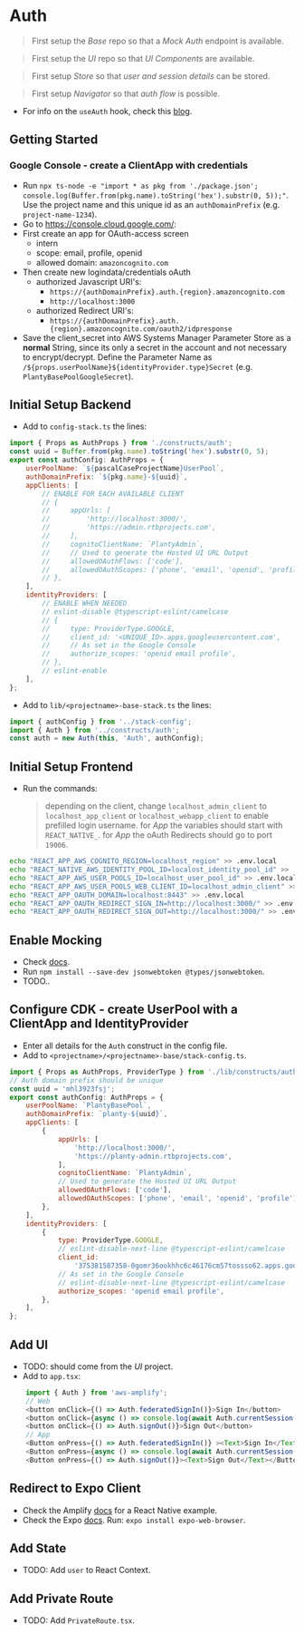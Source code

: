 # Auth

> First setup the _Base_ repo so that a _Mock Auth_ endpoint is available.

> First setup the _UI_ repo so that _UI Components_ are available.

> First setup _Store_ so that _user and session details_ can be stored.

> First setup _Navigator_ so that _auth flow_ is possible.

- For info on the `useAuth` hook, check this [blog](https://www.rockyourcode.com/custom-react-hook-use-aws-amplify-auth/).

## Getting Started
### Google Console - create a ClientApp with credentials

- Run `npx ts-node -e "import * as pkg from './package.json'; console.log(Buffer.from(pkg.name).toString('hex').substr(0, 5));"`. Use the project name and this unique id as an `authDomainPrefix` (e.g. `project-name-1234`).
- Go to https://console.cloud.google.com/:
- First create an app for OAuth-access screen
    - intern
    - scope: email, profile, openid
    - allowed domain: `amazoncognito.com`
- Then create new logindata/credentials oAuth
    - authorized Javascript URI's:
        - `https://{authDomainPrefix}.auth.{region}.amazoncognito.com` 
        - `http://localhost:3000`
    - authorized Redirect URI's:
        - `https://{authDomainPrefix}.auth.{region}.amazoncognito.com/oauth2/idpresponse`
- Save the client_secret into AWS Systems Manager Parameter Store as a **normal** String, since its only a secret in the account and not necessary to encrypt/decrypt. Define the Parameter Name as `/${props.userPoolName}${identityProvider.type}Secret` (e.g. `PlantyBasePoolGoogleSecret`).

## Initial Setup Backend

- Add to `config-stack.ts` the lines:
```javascript
import { Props as AuthProps } from './constructs/auth';
const uuid = Buffer.from(pkg.name).toString('hex').substr(0, 5);
export const authConfig: AuthProps = {
    userPoolName: `${pascalCaseProjectName}UserPool`,
    authDomainPrefix: `${pkg.name}-${uuid}`,
    appClients: [
        // ENABLE FOR EACH AVAILABLE CLIENT
        // {
        //     appUrls: [
        //         'http://localhost:3000/',
        //         'https://admin.rtbprojects.com',
        //     ],
        //     cognitoClientName: `PlantyAdmin`,
        //     // Used to generate the Hosted UI URL Output
        //     allowedOAuthFlows: ['code'],
        //     allowedOAuthScopes: ['phone', 'email', 'openid', 'profile'],
        // },
    ],
    identityProviders: [
        // ENABLE WHEN NEEDED
        // eslint-disable @typescript-eslint/camelcase
        // {
        //     type: ProviderType.GOOGLE,
        //     client_id: '<UNIQUE_ID>.apps.googleusercontent.com',
        //     // As set in the Google Console
        //     authorize_scopes: 'openid email profile',
        // },
        // eslint-enable
    ],
};
```
- Add to `lib/<projectname>-base-stack.ts` the lines:
```javascript
import { authConfig } from '../stack-config';
import { Auth } from '../constructs/auth';
const auth = new Auth(this, 'Auth', authConfig);
```

## Initial Setup Frontend

- Run the commands:
    > depending on the client, change `localhost_admin_client` to `localhost_app_client` or `localhost_webapp_client` to enable prefilled login username.
    > for *App* the variables should start with `REACT_NATIVE_`.
    > for *App* the oAuth Redirects should go to port `19006`.

```bash
echo "REACT_APP_AWS_COGNITO_REGION=localhost_region" >> .env.local
echo "REACT_NATIVE_AWS_IDENTITY_POOL_ID=localost_identity_pool_id" >> .env.local
echo "REACT_APP_AWS_USER_POOLS_ID=localhost_user_pool_id" >> .env.local
echo "REACT_APP_AWS_USER_POOLS_WEB_CLIENT_ID=localhost_admin_client" >> .env.local
echo "REACT_APP_OAUTH_DOMAIN=localhost:8443" >> .env.local
echo "REACT_APP_OAUTH_REDIRECT_SIGN_IN=http://localhost:3000/" >> .env.local
echo "REACT_APP_OAUTH_REDIRECT_SIGN_OUT=http://localhost:3000/" >> .env.local
```

## Enable Mocking

- Check [docs](https://aws.amazon.com/premiumsupport/knowledge-center/decode-verify-cognito-json-token/).
- Run `npm install --save-dev jsonwebtoken @types/jsonwebtoken`.
- TODO..

## Configure CDK - create UserPool with a ClientApp and IdentityProvider

- Enter all details for the `Auth` construct in the config file.
- Add to `<projectname>/<projectname>-base/stack-config.ts`.
```javascript
import { Props as AuthProps, ProviderType } from './lib/constructs/auth';
// Auth domain prefix should be unique
const uuid = 'mhl3923fsj';
export const authConfig: AuthProps = {
    userPoolName: `PlantyBasePool`,
    authDomainPrefix: `planty-${uuid}`,
    appClients: [
        {
            appUrls: [
                'http://localhost:3000/',
                'https://planty-admin.rtbprojects.com',
            ],
            cognitoClientName: `PlantyAdmin`,
            // Used to generate the Hosted UI URL Output
            allowedOAuthFlows: ['code'],
            allowedOAuthScopes: ['phone', 'email', 'openid', 'profile'],
        },
    ],
    identityProviders: [
        {
            type: ProviderType.GOOGLE,
            // eslint-disable-next-line @typescript-eslint/camelcase
            client_id:
                '375381587358-0gomr36ookhhc6c46176cm57tossso62.apps.googleusercontent.com',
            // As set in the Google Console
            // eslint-disable-next-line @typescript-eslint/camelcase
            authorize_scopes: 'openid email profile',
        },
    ],
};
```

## Add UI

- TODO: should come from the _UI_ project.
- Add to `app.tsx`:

```javascript
    import { Auth } from 'aws-amplify';
    // Web
    <button onClick={() => Auth.federatedSignIn()}>Sign In</button>
    <button onClick={async () => console.log(await Auth.currentSession())}>Current Session</button>
    <button onClick={() => Auth.signOut()}>Sign Out</button>
    // App
    <Button onPress={() => Auth.federatedSignIn()} ><Text>Sign In</Text></Button>
    <Button onPress={async () => console.log(await Auth.currentSession())}><Text>Current Session</Text></Button>
    <Button onPress={() => Auth.signOut()}><Text>Sign Out</Text></Button>
```

## Redirect to Expo Client
- Check the Amplify [docs](https://docs.amplify.aws/lib/auth/social/q/platform/js#full-samples) for a React Native example.
- Check the Expo [docs](https://docs.expo.io/workflow/linking/?redirected#in-the-expo-client).
Run: `expo install expo-web-browser`.


## Add State

- TODO: Add `user` to React Context.

## Add Private Route

- TODO: Add `PrivateRoute.tsx`.
